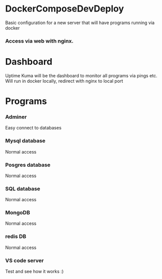 # DockerComposeDevDeploy
Basic configuration for a new server that will have programs running via docker


### Access via web with nginx.


# Dashboard
Uptime Kuma will be the dashboard to monitor all programs via pings etc.
	Will run in docker locally, redirect with nginx to local port

# Programs

### Adminer 
Easy connect to databases

### Mysql database
Normal access

### Posgres database
Normal access

### SQL database
Normal access

### MongoDB
Normal access

### redis DB
Normal access

### VS code server
Test and see how it works :)
